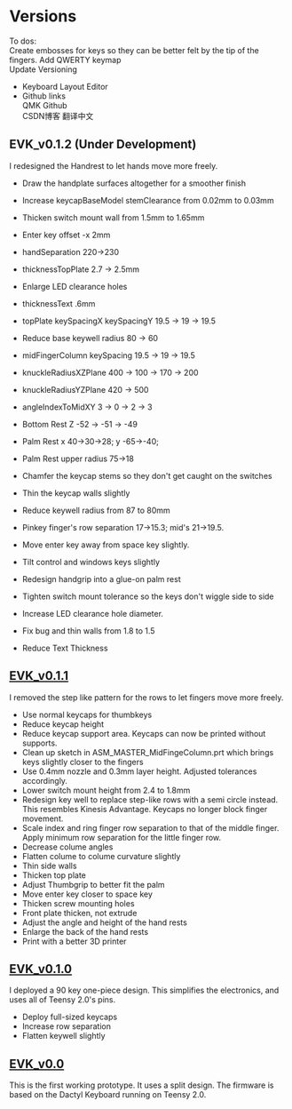 # Versions
To dos:  
Create embosses for keys so they can be better felt by the tip of the fingers.
Add QWERTY keymap   
Update Versioning  
  * Keyboard Layout Editor   
  * Github links  
  QMK Github  
CSDN博客 翻译中文  


## EVK_v0.1.2 (Under Development)  
I redesigned the Handrest to let hands move more freely.
* Draw the handplate surfaces altogether for a smoother finish  
* Increase keycapBaseModel stemClearance from 0.02mm to 0.03mm  
* Thicken switch mount wall from 1.5mm to 1.65mm  
* Enter key offset -x 2mm
* handSeparation 220->230
* thicknessTopPlate 2.7 -> 2.5mm
* Enlarge LED clearance holes
* thicknessText .6mm
* topPlate keySpacingX keySpacingY 19.5 -> 19 -> 19.5
* Reduce base keywell radius 80 -> 60
* midFingerColumn keySpacing 19.5 -> 19 -> 19.5
* knuckleRadiusXZPlane 400 -> 100 -> 170 -> 200
* knuckleRadiusYZPlane 420 -> 500
* angleIndexToMidXY 3 -> 0 -> 2 -> 3
* Bottom Rest Z -52 -> -51 -> -49
* Palm Rest x 40->30->28; y -65->-40; 
* Palm Rest upper radius 75->18

* Chamfer the keycap stems so they don't get caught on the switches  
* Thin the keycap walls slightly
* Reduce keywell radius from 87 to 80mm
* Pinkey finger's row separation 17->15.3; mid's 21->19.5.
* Move enter key away from space key slightly.
* Tilt control and windows keys slightly
* Redesign handgrip into a glue-on palm rest
* Tighten switch mount tolerance so the keys don't wiggle side to side
* Increase LED clearance hole diameter.
* Fix bug and thin walls from 1.8 to 1.5 
* Reduce Text Thickness  

## [EVK_v0.1.1](EVK_v0.1.1)
I removed the step like pattern for the rows to let fingers move more freely.
* Use normal keycaps for thumbkeys
* Reduce keycap height
* Reduce keycap support area. Keycaps can now be printed without supports.
* Clean up sketch in ASM_MASTER_MidFingeColumn.prt which brings keys slightly closer to the fingers
* Use 0.4mm nozzle and 0.3mm layer height. Adjusted tolerances accordingly.
* Lower switch mount height from 2.4 to 1.8mm
* Redesign key well to replace step-like rows with a semi circle instead. This resembles Kinesis Advantage. Keycaps no longer block finger movement.
* Scale index and ring finger row separation to that of the middle finger. Apply minimum row separation for the little finger row.
* Decrease colume angles
* Flatten colume to colume curvature slightly
* Thin side walls
* Thicken top plate
* Adjust Thumbgrip to better fit the palm
* Move enter key closer to space key
* Thicken screw mounting holes  
* Front plate thicken, not extrude  
* Adjust the angle and height of the hand rests  
* Enlarge the back of the hand rests  
* Print with a better 3D printer  

## [EVK_v0.1.0](EVK_v0.1.0)
I deployed a 90 key one-piece design. This simplifies the electronics, and uses all of Teensy 2.0's pins.   
* Deploy full-sized keycaps  
* Increase row separation
* Flatten keywell slightly

## [EVK_v0.0](EVK_v0.0) 
This is the first working prototype. It uses a split design. The firmware is based on the Dactyl Keyboard running on Teensy 2.0.  
